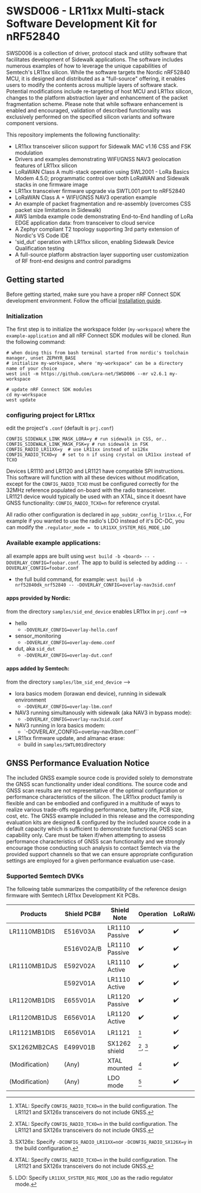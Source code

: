 # SWSD006 - LR11xx Multi-stack Software Development Kit for nRF52840

SWSD006 is a collection of driver, protocol stack and utility software that facilitates development of Sidewalk
applications. The software includes numerous examples of how to leverage the unique capabilities of Semtech's LR11xx silicon. 
While the software targets the Nordic nRF52840 MCU, it is designed and distributed as a "full-source" offering, it enables users to modify
the contents across multiple layers of software stack. Potential modifications include re-targeting of host MCU and LR11xx silicon,
changes to the platform abstraction layer and enhancement of the packet fragmentation scheme. 
Please note that while software enhancement is enabled and encouraged, validation of described functionality was exclusively performed on the specified silicon variants and software component versions.

This repository implements the following functionality:
- LR11xx transceiver silicon support for Sidewalk MAC v1.16 CSS and FSK modulation 
- Drivers and examples demonstrating WIFI/GNSS NAV3 geolocation features of LR11xx silicon
- LoRaWAN Class A multi-stack operation using SWL2001 - LoRa Basics Modem 4.5.0; programmatic control over both LoRaWAN and Sidewalk stacks in one firmware image
- LR11xx transceiver firmware upgrade via SWTL001 port to nRF52840
- LoRaWAN Class A + WIFI/GNSS NAV3 operation example
- An example of packet fragmentation and re-assembly (overcomes CSS packet size limitations in Sidewalk)
- AWS lambda example code demonstrating End-to-End handling of LoRa EDGE application data: from transceiver to cloud service 
- A Zephyr compliant T2 topology supporting 3rd party extension of Nordic's VS Code IDE
- 'sid_dut' operation with LR11xx silicon, enabling Sidewalk Device Qualification testing
- A full-source platform abstraction layer supporting user customization of RF front-end designs and control paradigms 

## Getting started

Before getting started, make sure you have a proper nRF Connect SDK development environment.
Follow the official
[Installation guide](https://developer.nordicsemi.com/nRF_Connect_SDK/doc/latest/nrf/installation/install_ncs.html).

### Initialization

The first step is to initialize the workspace folder (``my-workspace``) where
the ``example-application`` and all nRF Connect SDK modules will be cloned. Run the following
command:

```shell
# when doing this from bash terminal started from nordic's toolchain manager, unset ZEPHYR_BASE
# initialize my-workspace, where 'my-workspace" can be a directory name of your choice
west init -m https://github.com/Lora-net/SWSD006 --mr v2.6.1 my-workspace

# update nRF Connect SDK modules
cd my-workspace
west update
```
### configuring project for LR11xx
edit the project's ``.conf`` (default is ``prj.conf``)
```
CONFIG_SIDEWALK_LINK_MASK_LORA=y # run sidewalk in CSS, or..
CONFIG_SIDEWALK_LINK_MASK_FSK=y # run sidewalk in FSK
CONFIG_RADIO_LR11XX=y  # use LR11xx instead of sx126x
CONFIG_RADIO_TCXO=y  # set to n if using crystal on LR11xx instead of TCXO
```
Devices LR1110 and LR1120 and LR1121 have compatible SPI instructions.  This software will function with all these devices without modification, except for the ``CONFIG_RADIO_TCXO`` must be configured correctly for the 32MHz reference populated on-board with the radio transceiver.  
LR1121 device would typically be used with an XTAL, since it doesnt have GNSS functionality: ``CONFIG_RADIO_TCXO=n`` for reference crystal.  

All radio other configuration is declared in ``app_subGHz_config_lr11xx.c``, For example if you wanted to use the radio's LDO instead of it's DC-DC, you can modify the ``.regulator_mode = `` to ``LR11XX_SYSTEM_REG_MODE_LDO``
### Available example applications:
all example apps are built using ``west build -b <board> -- -DOVERLAY_CONFIG=foobar.conf``.  The app to build is selected by adding ``-- -DOVERLAY_CONFIG=foobar.conf``
 * the full build command, for example: ``west build -b nrf52840dk_nrf52840 -- -DOVERLAY_CONFIG=overlay-nav3sid.conf``
#### apps provided by Nordic:
from the directory ``samples/sid_end_device`` enables LR11xx in ``prj.conf`` -->
* hello
   * ``-DOVERLAY_CONFIG=overlay-hello.conf``
* sensor_monitoring
   * ``-DOVERLAY_CONFIG=overlay-demo.conf``
* dut, aka ``sid_dut``
   * ``-DOVERLAY_CONFIG=overlay-dut.conf``
#### apps added by Semtech:
from the directory ``samples/lbm_sid_end_device`` -->
* lora basics modem (lorawan end device), running in sidewalk environment
   * ``-DOVERLAY_CONFIG=overlay-lbm.conf``
* NAV3 running simultanously with sidewalk (aka NAV3 in bypass mode):
  * ``-DOVERLAY_CONFIG=overlay-nav3sid.conf``
* NAV3 running in lora basics modem:
  * `-DOVERLAY_CONFIG=overlay-nav3lbm.conf``
 * LR11xx firmware update, and almanac erase:
   * build in ``samples/SWTL001``directory
 
## GNSS Performance Evaluation Notice

The included GNSS example source code is provided solely to demonstrate the GNSS scan functionality under ideal conditions.  The source code and GNSS scan results are not representative of the optimal configuration or performance characteristics  of the silicon. The LR11xx product family is flexible and can be embodied and configured in a multitude of ways to realize  various trade-offs regarding performance, battery life, PCB size, cost, etc. The GNSS example included in this release and the corresponding evaluation  kits are designed & configured by the included source code in a default capacity which is sufficient to demonstrate functional GNSS scan capability only. Care must be taken if/when attempting to assess performance characteristics of GNSS scan functionality and we strongly encourage those conducting such analysis to contact Semtech via the provided support channels so that we can ensure appropriate configuration settings are employed for a given performance evaluation use-case.
### Supported Semtech DVKs

The following table summarizes the compatibility of the reference design firmware with Semtech LR11xx Development Kit PCBs.

| Products | Shield PCB# | Shield Note | Operation | LoRaWAN | GNSS/WiFi scan |
| -------------- | ---------- | -------------- | -----------------  | -----------------  | -----------------  |
| LR1110MB1DIS   | E516V03A   | LR1110 Passive | :heavy_check_mark: | :heavy_check_mark: | :heavy_check_mark: |
|                | E516V02A/B | LR1110 Passive | :heavy_check_mark: | :heavy_check_mark: | :heavy_check_mark: |
| LR1110MB1DJS   | E592V02A   | LR1110 Active  | :heavy_check_mark: | :heavy_check_mark: | :heavy_check_mark: |
|                | E592V01A   | LR1110 Active  | :heavy_check_mark: | :heavy_check_mark: | :heavy_check_mark: |
| LR1120MB1DIS   | E655V01A   | LR1120 Passive | :heavy_check_mark: | :heavy_check_mark: | :heavy_check_mark: |
| LR1120MB1DJS   | E656V01A   | LR1120 Active  | :heavy_check_mark: | :heavy_check_mark: | :heavy_check_mark: |
| LR1121MB1DIS   | E656V01A   | LR1121         | [^1]                | :heavy_check_mark: | :x:                |
| SX1262MB2CAS   | E499V01B   | SX1262 shield  | [^1], [^2]            | :heavy_check_mark: | :x:                |
| (Modification) | (Any)      | XTAL mounted   | [^1]                | :heavy_check_mark: | :x:                |
| (Modification) | (Any)      | LDO mode       | [^3]                | :heavy_check_mark: | :heavy_check_mark: |

[^1]: XTAL: Specify ``CONFIG_RADIO_TCXO=n`` in the build configuration. The LR1121 and SX126x transceivers do not include GNSS.
[^2]: SX126x: Specify ``-DCONFIG_RADIO_LR11XX=n``or  ``-DCONFIG_RADIO_SX126X=y`` in the build configuration.
[^3]: LDO: Specify ``LR11XX_SYSTEM_REG_MODE_LDO`` as the radio regulator mode.



